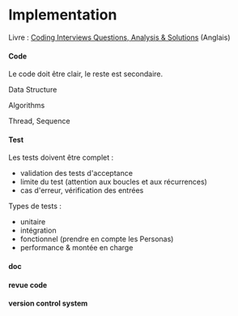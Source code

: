 # Implementation

Livre : [Coding Interviews Questions, Analysis & Solutions](http://www.apress.com/9781430247616) (Anglais)

#### Code
Le code doit être clair, le reste est secondaire.

Data Structure

Algorithms

Thread, Sequence


#### Test
Les tests doivent être complet : 
 * validation des tests d'acceptance
 * limite du test (attention aux boucles et aux récurrences)
 * cas d'erreur, vérification des entrées

Types de tests : 
 * unitaire
 * intégration
 * fonctionnel (prendre en compte les Personas)
 * performance & montée en charge

#### doc


#### revue code


#### version control system


